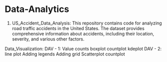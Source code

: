 # Data-Analytics

1. US_Accident_Data_Analysis:
This repository contains code for analyzing road traffic accidents in the United States. The dataset provides comprehensive information about accidents, including their location, severity, and various other factors.

Data_Visualization:
    DAV - 1:
        Value counts
        boxplot
        countplot
        kdeplot
    DAV - 2:
        line plot
        Adding legends
        Adding grid
        Scatterplot
        countplot
